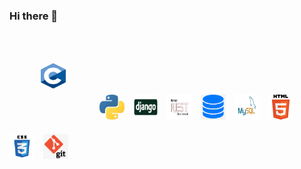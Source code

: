 ### Hi there 👋

<div>
    <img src="c.png" alt="C language" width="40" height="40" style=" margin: 50px; padding-bottom: 20px;">
    <img src="python.jpeg" alt="Python" width="40" height="40" style=" margin-right: 10px; padding-bottom: 20px;">
    <img src="django.jpg" alt="Django" width="40" height="40" style=" margin-right: 10px; padding-bottom: 20px;">
    <img src="DRF logo.png" alt="DRF" width="40" height="40" style=" margin-right: 10px; padding-bottom: 20px;">
    <img src="database.png" alt="Database" width="40" height="40" style=" margin-right: 10px; padding-bottom: 20px;">
    <img src="Mysql.png" alt="Mysql" width="40" height="40" style=" margin-right: 10px; padding-bottom: 20px;">
    <img src="HTML.png" alt="HTML" width="40" height="40" style=" margin-right: 10px; padding-bottom: 20px;">
    <img src="CSS.png" alt="CSS" width="40" height="40" style=" margin-right: 10px; padding-bottom: 20px;">
    <img src="git.png" alt="Git" width="40" height="40" style=" margin-right: 10px; padding-bottom: 20px;">
</div>


<!--
**usamaalzomor/usamaalzomor** is a ✨ _special_ ✨ repository because its `README.md` (this file) appears on your GitHub profile.

Here are some ideas to get you started:

- 🔭 I’m currently working on ...
- 🌱 I’m currently learning ...
- 👯 I’m looking to collaborate on ...
- 🤔 I’m looking for help with ...
- 💬 Ask me about ...
- 📫 How to reach me: ...
- 😄 Pronouns: ...
- ⚡ Fun fact: ...
-->
